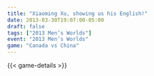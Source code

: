 ```yaml
---
title: "Xiaoming Xu, showing us his English!"
date: 2013-03-30T19:07:00-05:00
draft: false
tags: ["2013 Men’s Worlds"]
event: "2013 Men’s Worlds"
game: "Canada vs China"
---
```

{{< game-details >}}
<!--more--> 